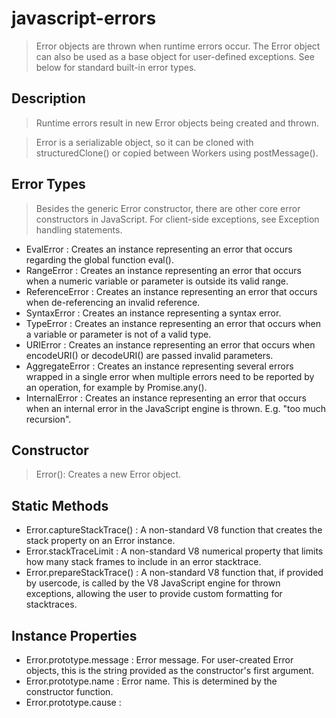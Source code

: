 # javascript-errors

> Error objects are thrown when runtime errors occur. The Error object can also be used as a base object for user-defined exceptions. See below for standard built-in error types.

## Description
 > Runtime errors result in new Error objects being created and thrown.

 > Error is a serializable object, so it can be cloned with structuredClone() or copied between Workers using postMessage().

## Error Types
> Besides the generic Error constructor, there are other core error constructors in JavaScript. For client-side exceptions, see Exception handling statements.
- EvalError : Creates an instance representing an error that occurs regarding the global function eval().
- RangeError : Creates an instance representing an error that occurs when a numeric variable or parameter is outside its valid range.
- ReferenceError : Creates an instance representing an error that occurs when de-referencing an invalid reference.
- SyntaxError : Creates an instance representing a syntax error.
- TypeError : Creates an instance representing an error that occurs when a variable or parameter is not of a valid type.
- URIError : Creates an instance representing an error that occurs when encodeURI() or decodeURI() are passed invalid parameters.
- AggregateError : Creates an instance representing several errors wrapped in a single error when multiple errors need to be reported by an operation, for example by Promise.any().
- InternalError : Creates an instance representing an error that occurs when an internal error in the JavaScript engine is thrown. E.g. "too much recursion".

## Constructor
> Error(): Creates a new Error object.

## Static Methods
- Error.captureStackTrace() : A non-standard V8 function that creates the stack property on an Error instance.
- Error.stackTraceLimit : A non-standard V8 numerical property that limits how many stack frames to include in an error stacktrace.
- Error.prepareStackTrace() : A non-standard V8 function that, if provided by usercode, is called by the V8 JavaScript engine for thrown exceptions, allowing the user to provide custom formatting for stacktraces.

## Instance Properties
- Error.prototype.message : Error message. For user-created Error objects, this is the string provided as the constructor's first argument.
- Error.prototype.name : Error name. This is determined by the constructor function.
- Error.prototype.cause : 